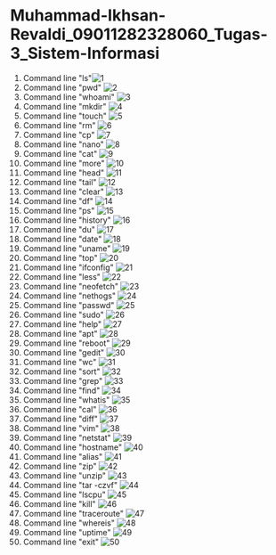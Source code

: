 # Muhammad-Ikhsan-Revaldi_09011282328060_Tugas-3_Sistem-Informasi

1. Command line "ls"![1](https://github.com/Hiratsuu/Muhammad-Ikhsan-Revaldi_09011282328060_Tugas-3_Sistem-Operasi/blob/main/50%20Command/1.png)
2. Command line "pwd" ![2](https://github.com/Hiratsuu/Muhammad-Ikhsan-Revaldi_09011282328060_Tugas-3_Sistem-Operasi/blob/main/50%20Command/2.png?raw=true)
3. Command line "whoami" ![3](https://github.com/Hiratsuu/Muhammad-Ikhsan-Revaldi_09011282328060_Tugas-3_Sistem-Operasi/blob/main/50%20Command/3.png?raw=true)
4. Command line "mkdir" ![4](https://github.com/Hiratsuu/Muhammad-Ikhsan-Revaldi_09011282328060_Tugas-3_Sistem-Operasi/blob/main/50%20Command/4.png?raw=true)
5. Command line "touch" ![5](https://github.com/Hiratsuu/Muhammad-Ikhsan-Revaldi_09011282328060_Tugas-3_Sistem-Operasi/blob/main/50%20Command/5.png?raw=true)
6. Command line "rm" ![6](https://github.com/Hiratsuu/Muhammad-Ikhsan-Revaldi_09011282328060_Tugas-3_Sistem-Operasi/blob/main/50%20Command/6.png?raw=true)
7. Command line "cp" ![7](https://github.com/Hiratsuu/Muhammad-Ikhsan-Revaldi_09011282328060_Tugas-3_Sistem-Operasi/blob/main/50%20Command/7.png?raw=true)
8. Command line "nano" ![8](https://github.com/Hiratsuu/Muhammad-Ikhsan-Revaldi_09011282328060_Tugas-3_Sistem-Operasi/blob/main/50%20Command/8.png?raw=true)
9. Command line "cat" ![9](https://github.com/Hiratsuu/Muhammad-Ikhsan-Revaldi_09011282328060_Tugas-3_Sistem-Operasi/blob/main/50%20Command/9.png?raw=true)
10. Command line "more" ![10](https://github.com/Hiratsuu/Muhammad-Ikhsan-Revaldi_09011282328060_Tugas-3_Sistem-Operasi/blob/main/50%20Command/10.png?raw=true)
11. Command line "head" ![11](https://github.com/Hiratsuu/Muhammad-Ikhsan-Revaldi_09011282328060_Tugas-3_Sistem-Operasi/blob/main/50%20Command/11.png?raw=true)
12. Command line "tail" ![12](https://github.com/Hiratsuu/Muhammad-Ikhsan-Revaldi_09011282328060_Tugas-3_Sistem-Operasi/blob/main/50%20Command/12.png?raw=true)
13. Command line "clear" ![13](https://github.com/Hiratsuu/Muhammad-Ikhsan-Revaldi_09011282328060_Tugas-3_Sistem-Operasi/blob/main/50%20Command/13.png?raw=true)
14. Command line "df" ![14](https://github.com/Hiratsuu/Muhammad-Ikhsan-Revaldi_09011282328060_Tugas-3_Sistem-Operasi/blob/main/50%20Command/14.png?raw=true)
15. Command line "ps" ![15](https://github.com/Hiratsuu/Muhammad-Ikhsan-Revaldi_09011282328060_Tugas-3_Sistem-Operasi/blob/main/50%20Command/15.png?raw=true)
16. Command line "history" ![16](https://github.com/Hiratsuu/Muhammad-Ikhsan-Revaldi_09011282328060_Tugas-3_Sistem-Operasi/blob/main/50%20Command/16.png?raw=true)
17. Command line "du" ![17](https://github.com/Hiratsuu/Muhammad-Ikhsan-Revaldi_09011282328060_Tugas-3_Sistem-Operasi/blob/main/50%20Command/17.png?raw=true)
18. Command line "date" ![18](https://github.com/Hiratsuu/Muhammad-Ikhsan-Revaldi_09011282328060_Tugas-3_Sistem-Operasi/blob/main/50%20Command/18.png?raw=true)
19. Command line "uname" ![19](https://github.com/Hiratsuu/Muhammad-Ikhsan-Revaldi_09011282328060_Tugas-3_Sistem-Operasi/blob/main/50%20Command/19.png?raw=true)
20. Command line "top" ![20](https://github.com/Hiratsuu/Muhammad-Ikhsan-Revaldi_09011282328060_Tugas-3_Sistem-Operasi/blob/main/50%20Command/20.png?raw=true)
21. Command line "ifconfig" ![21](https://github.com/Hiratsuu/Muhammad-Ikhsan-Revaldi_09011282328060_Tugas-3_Sistem-Operasi/blob/main/50%20Command/21.png?raw=true)
22. Command line "less" ![22](https://github.com/Hiratsuu/Muhammad-Ikhsan-Revaldi_09011282328060_Tugas-3_Sistem-Operasi/blob/main/50%20Command/22.png?raw=true)
23. Command line "neofetch" ![23](https://github.com/Hiratsuu/Muhammad-Ikhsan-Revaldi_09011282328060_Tugas-3_Sistem-Operasi/blob/main/50%20Command/23.png?raw=true)
24. Command line "nethogs" ![24](https://github.com/Hiratsuu/Muhammad-Ikhsan-Revaldi_09011282328060_Tugas-3_Sistem-Operasi/blob/main/50%20Command/24.png?raw=true)
25. Command line "passwd" ![25](https://github.com/Hiratsuu/Muhammad-Ikhsan-Revaldi_09011282328060_Tugas-3_Sistem-Operasi/blob/main/50%20Command/25.png?raw=true)
26. Command line "sudo" ![26](https://github.com/Hiratsuu/Muhammad-Ikhsan-Revaldi_09011282328060_Tugas-3_Sistem-Operasi/blob/main/50%20Command/26.png?raw=true)
27. Command line "help" ![27](https://github.com/Hiratsuu/Muhammad-Ikhsan-Revaldi_09011282328060_Tugas-3_Sistem-Operasi/blob/main/50%20Command/27.png?raw=true)
28. Command line "apt" ![28](https://github.com/Hiratsuu/Muhammad-Ikhsan-Revaldi_09011282328060_Tugas-3_Sistem-Operasi/blob/main/50%20Command/28.png?raw=true)
29. Command line "reboot" ![29](https://github.com/Hiratsuu/Muhammad-Ikhsan-Revaldi_09011282328060_Tugas-3_Sistem-Operasi/blob/main/50%20Command/29.png?raw=true)
30. Command line "gedit" ![30](https://github.com/Hiratsuu/Muhammad-Ikhsan-Revaldi_09011282328060_Tugas-3_Sistem-Operasi/blob/main/50%20Command/30.png?raw=true)
31. Command line "wc" ![31](https://github.com/Hiratsuu/Muhammad-Ikhsan-Revaldi_09011282328060_Tugas-3_Sistem-Operasi/blob/main/50%20Command/31.png?raw=true)
32. Command line "sort" ![32](https://github.com/Hiratsuu/Muhammad-Ikhsan-Revaldi_09011282328060_Tugas-3_Sistem-Operasi/blob/main/50%20Command/32.png?raw=true)
33. Command line "grep" ![33](https://github.com/Hiratsuu/Muhammad-Ikhsan-Revaldi_09011282328060_Tugas-3_Sistem-Operasi/blob/main/50%20Command/33.png?raw=true)
34. Command line "find" ![34](https://github.com/Hiratsuu/Muhammad-Ikhsan-Revaldi_09011282328060_Tugas-3_Sistem-Operasi/blob/main/50%20Command/34.png?raw=true)
35. Command line "whatis" ![35](https://github.com/Hiratsuu/Muhammad-Ikhsan-Revaldi_09011282328060_Tugas-3_Sistem-Operasi/blob/main/50%20Command/35.png?raw=true)
36. Command line "cal" ![36](https://github.com/Hiratsuu/Muhammad-Ikhsan-Revaldi_09011282328060_Tugas-3_Sistem-Operasi/blob/main/50%20Command/36.png?raw=true)
37. Command line "diff" ![37](https://github.com/Hiratsuu/Muhammad-Ikhsan-Revaldi_09011282328060_Tugas-3_Sistem-Operasi/blob/main/50%20Command/37.png?raw=true)
38. Command line "vim" ![38](https://github.com/Hiratsuu/Muhammad-Ikhsan-Revaldi_09011282328060_Tugas-3_Sistem-Operasi/blob/main/50%20Command/38.png?raw=true)
39. Command line "netstat" ![39](https://github.com/Hiratsuu/Muhammad-Ikhsan-Revaldi_09011282328060_Tugas-3_Sistem-Operasi/blob/main/50%20Command/39.png?raw=true)
40. Command line "hostname" ![40](https://github.com/Hiratsuu/Muhammad-Ikhsan-Revaldi_09011282328060_Tugas-3_Sistem-Operasi/blob/main/50%20Command/40.png?raw=true)
41. Command line "alias" ![41](https://github.com/Hiratsuu/Muhammad-Ikhsan-Revaldi_09011282328060_Tugas-3_Sistem-Operasi/blob/main/50%20Command/41.png?raw=true)
42. Command line "zip" ![42](https://github.com/Hiratsuu/Muhammad-Ikhsan-Revaldi_09011282328060_Tugas-3_Sistem-Operasi/blob/main/50%20Command/42.png?raw=true)
43. Command line "unzip" ![43](https://github.com/Hiratsuu/Muhammad-Ikhsan-Revaldi_09011282328060_Tugas-3_Sistem-Operasi/blob/main/50%20Command/43.png?raw=true)
44. Command line "tar -czvf" ![44](https://github.com/Hiratsuu/Muhammad-Ikhsan-Revaldi_09011282328060_Tugas-3_Sistem-Operasi/blob/main/50%20Command/44.png?raw=true)
45. Command line "lscpu" ![45](https://github.com/Hiratsuu/Muhammad-Ikhsan-Revaldi_09011282328060_Tugas-3_Sistem-Operasi/blob/main/50%20Command/45.png?raw=true)
46. Command line "kill" ![46](https://github.com/Hiratsuu/Muhammad-Ikhsan-Revaldi_09011282328060_Tugas-3_Sistem-Operasi/blob/main/50%20Command/46.png?raw=true)
47. Command line "traceroute" ![47](https://github.com/Hiratsuu/Muhammad-Ikhsan-Revaldi_09011282328060_Tugas-3_Sistem-Operasi/blob/main/50%20Command/47.png?raw=true)
48. Command line "whereis" ![48](https://github.com/Hiratsuu/Muhammad-Ikhsan-Revaldi_09011282328060_Tugas-3_Sistem-Operasi/blob/main/50%20Command/48.png?raw=true)
49. Command line "uptime" ![49](https://github.com/Hiratsuu/Muhammad-Ikhsan-Revaldi_09011282328060_Tugas-3_Sistem-Operasi/blob/main/50%20Command/49.png?raw=true)
50. Command line "exit" ![50](https://github.com/Hiratsuu/Muhammad-Ikhsan-Revaldi_09011282328060_Tugas-3_Sistem-Operasi/blob/main/50%20Command/50.png?raw=true)
